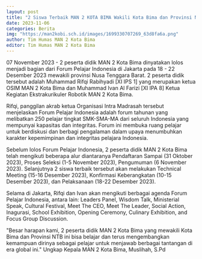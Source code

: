 ```yaml
---
layout: post
title: "2 Siswa Terbaik MAN 2 KOTA BIMA Wakili Kota Bima dan Provinsi NTB di Ajang Forum Pelajar Indonesia [FORXII)"
date: 2023-11-06
categories: Berita
img: "https://man2kobi.sch.id/images/1699330707269_63d8fa6a.png"
author: Tim Humas MAN 2 Kota Bima
editor: Tim Humas MAN 2 Kota Bima
---
```



07 November 2023 -  2 peserta didik MAN 2 Kota Bima dinyatakan lolos menjadi bagian dari  Forum Pelajar Indonesia di Jakarta pada 18 - 22 Desember 2023 mewakili provinsi Nusa Tenggara Barat. 2 peserta didik tersebut adalah Muhammad Rifqi Rabihyadi [XI IPS 1] yang merupakan ketua OSIM MAN 2 Kota Bima dan Muhammad Ivan Al Farizi [XI IPA 8] Ketua Kegiatan Ekstrakurikuler Robotik MAN 2 Kota Bima.

Rifqi, panggilan akrab ketua Organisasi Intra Madrasah tersebut menjelaskan Forum Pelajar Indonesia adalah forum tahunan yang melibatkan 250 pelajar tingkat SMK-SMA-MA dari seluruh Indonesia yang mempunyai kapasitas dan integritas. Forum ini membuka ruang pelajar untuk berdiskusi dan berbagi pengalaman dalam upaya menumbuhkan karakter kepemimpinan dan integritas pelajara Indonesia.

Sebelum lolos Forum Pelajar Indonesia, 2 peserta didik MAN 2 Kota Bima telah mengikuti beberapa alur diantaranya Pendaftaran Sampai (31 Oktober 2023), Proses Seleksi (1-5 November 2023), Pengumuman (6 November 2023). Selanjutnya 2 siswa terbaik tersebut akan melakukan Technical Meeting  (15-16 Desember 2023), Konfirmasi Keberangkatan (10-15 Desember 2023), dan Pelaksanaan (18-22 Desember 2023).

Selama di Jakarta, Rifqi dan Ivan akan mengikuti berbagai agenda Forum Pelajar Indonesia, antara lain: Leaders Panel, Wisdom Talk, Ministerial Speak, Cultural Festival, Meet The CEO, Meet The Leader, Social Action, Inagurasi, School Exhibition, Opening Ceremony, Culinary Exhibition, and Focus Group Discussion.

"Besar harapan kami, 2 peserta didik MAN 2 Kota Bima yang mewakili Kota Bima dan Provinsi NTB ini bisa belajar dan terus mengembangkan kemampuan dirinya sebagai pelajar untuk menjawab  berbagai tantangan di era global ini." Ungkap Kepala MAN 2 Kota Bima, Muslihah, S.Pd
